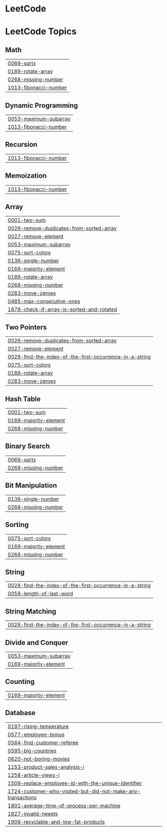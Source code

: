 # LeetCode
<!---LeetCode Topics Start-->
# LeetCode Topics
## Math
|  |
| ------- |
| [0069-sqrtx](https://github.com/hardikbansal09/LeetCode/tree/master/0069-sqrtx) |
| [0189-rotate-array](https://github.com/hardikbansal09/LeetCode/tree/master/0189-rotate-array) |
| [0268-missing-number](https://github.com/hardikbansal09/LeetCode/tree/master/0268-missing-number) |
| [1013-fibonacci-number](https://github.com/hardikbansal09/LeetCode/tree/master/1013-fibonacci-number) |
## Dynamic Programming
|  |
| ------- |
| [0053-maximum-subarray](https://github.com/hardikbansal09/LeetCode/tree/master/0053-maximum-subarray) |
| [1013-fibonacci-number](https://github.com/hardikbansal09/LeetCode/tree/master/1013-fibonacci-number) |
## Recursion
|  |
| ------- |
| [1013-fibonacci-number](https://github.com/hardikbansal09/LeetCode/tree/master/1013-fibonacci-number) |
## Memoization
|  |
| ------- |
| [1013-fibonacci-number](https://github.com/hardikbansal09/LeetCode/tree/master/1013-fibonacci-number) |
## Array
|  |
| ------- |
| [0001-two-sum](https://github.com/hardikbansal09/LeetCode/tree/master/0001-two-sum) |
| [0026-remove-duplicates-from-sorted-array](https://github.com/hardikbansal09/LeetCode/tree/master/0026-remove-duplicates-from-sorted-array) |
| [0027-remove-element](https://github.com/hardikbansal09/LeetCode/tree/master/0027-remove-element) |
| [0053-maximum-subarray](https://github.com/hardikbansal09/LeetCode/tree/master/0053-maximum-subarray) |
| [0075-sort-colors](https://github.com/hardikbansal09/LeetCode/tree/master/0075-sort-colors) |
| [0136-single-number](https://github.com/hardikbansal09/LeetCode/tree/master/0136-single-number) |
| [0169-majority-element](https://github.com/hardikbansal09/LeetCode/tree/master/0169-majority-element) |
| [0189-rotate-array](https://github.com/hardikbansal09/LeetCode/tree/master/0189-rotate-array) |
| [0268-missing-number](https://github.com/hardikbansal09/LeetCode/tree/master/0268-missing-number) |
| [0283-move-zeroes](https://github.com/hardikbansal09/LeetCode/tree/master/0283-move-zeroes) |
| [0485-max-consecutive-ones](https://github.com/hardikbansal09/LeetCode/tree/master/0485-max-consecutive-ones) |
| [1878-check-if-array-is-sorted-and-rotated](https://github.com/hardikbansal09/LeetCode/tree/master/1878-check-if-array-is-sorted-and-rotated) |
## Two Pointers
|  |
| ------- |
| [0026-remove-duplicates-from-sorted-array](https://github.com/hardikbansal09/LeetCode/tree/master/0026-remove-duplicates-from-sorted-array) |
| [0027-remove-element](https://github.com/hardikbansal09/LeetCode/tree/master/0027-remove-element) |
| [0028-find-the-index-of-the-first-occurrence-in-a-string](https://github.com/hardikbansal09/LeetCode/tree/master/0028-find-the-index-of-the-first-occurrence-in-a-string) |
| [0075-sort-colors](https://github.com/hardikbansal09/LeetCode/tree/master/0075-sort-colors) |
| [0189-rotate-array](https://github.com/hardikbansal09/LeetCode/tree/master/0189-rotate-array) |
| [0283-move-zeroes](https://github.com/hardikbansal09/LeetCode/tree/master/0283-move-zeroes) |
## Hash Table
|  |
| ------- |
| [0001-two-sum](https://github.com/hardikbansal09/LeetCode/tree/master/0001-two-sum) |
| [0169-majority-element](https://github.com/hardikbansal09/LeetCode/tree/master/0169-majority-element) |
| [0268-missing-number](https://github.com/hardikbansal09/LeetCode/tree/master/0268-missing-number) |
## Binary Search
|  |
| ------- |
| [0069-sqrtx](https://github.com/hardikbansal09/LeetCode/tree/master/0069-sqrtx) |
| [0268-missing-number](https://github.com/hardikbansal09/LeetCode/tree/master/0268-missing-number) |
## Bit Manipulation
|  |
| ------- |
| [0136-single-number](https://github.com/hardikbansal09/LeetCode/tree/master/0136-single-number) |
| [0268-missing-number](https://github.com/hardikbansal09/LeetCode/tree/master/0268-missing-number) |
## Sorting
|  |
| ------- |
| [0075-sort-colors](https://github.com/hardikbansal09/LeetCode/tree/master/0075-sort-colors) |
| [0169-majority-element](https://github.com/hardikbansal09/LeetCode/tree/master/0169-majority-element) |
| [0268-missing-number](https://github.com/hardikbansal09/LeetCode/tree/master/0268-missing-number) |
## String
|  |
| ------- |
| [0028-find-the-index-of-the-first-occurrence-in-a-string](https://github.com/hardikbansal09/LeetCode/tree/master/0028-find-the-index-of-the-first-occurrence-in-a-string) |
| [0058-length-of-last-word](https://github.com/hardikbansal09/LeetCode/tree/master/0058-length-of-last-word) |
## String Matching
|  |
| ------- |
| [0028-find-the-index-of-the-first-occurrence-in-a-string](https://github.com/hardikbansal09/LeetCode/tree/master/0028-find-the-index-of-the-first-occurrence-in-a-string) |
## Divide and Conquer
|  |
| ------- |
| [0053-maximum-subarray](https://github.com/hardikbansal09/LeetCode/tree/master/0053-maximum-subarray) |
| [0169-majority-element](https://github.com/hardikbansal09/LeetCode/tree/master/0169-majority-element) |
## Counting
|  |
| ------- |
| [0169-majority-element](https://github.com/hardikbansal09/LeetCode/tree/master/0169-majority-element) |
## Database
|  |
| ------- |
| [0197-rising-temperature](https://github.com/hardikbansal09/LeetCode/tree/master/0197-rising-temperature) |
| [0577-employee-bonus](https://github.com/hardikbansal09/LeetCode/tree/master/0577-employee-bonus) |
| [0584-find-customer-referee](https://github.com/hardikbansal09/LeetCode/tree/master/0584-find-customer-referee) |
| [0595-big-countries](https://github.com/hardikbansal09/LeetCode/tree/master/0595-big-countries) |
| [0620-not-boring-movies](https://github.com/hardikbansal09/LeetCode/tree/master/0620-not-boring-movies) |
| [1153-product-sales-analysis-i](https://github.com/hardikbansal09/LeetCode/tree/master/1153-product-sales-analysis-i) |
| [1258-article-views-i](https://github.com/hardikbansal09/LeetCode/tree/master/1258-article-views-i) |
| [1509-replace-employee-id-with-the-unique-identifier](https://github.com/hardikbansal09/LeetCode/tree/master/1509-replace-employee-id-with-the-unique-identifier) |
| [1724-customer-who-visited-but-did-not-make-any-transactions](https://github.com/hardikbansal09/LeetCode/tree/master/1724-customer-who-visited-but-did-not-make-any-transactions) |
| [1801-average-time-of-process-per-machine](https://github.com/hardikbansal09/LeetCode/tree/master/1801-average-time-of-process-per-machine) |
| [1827-invalid-tweets](https://github.com/hardikbansal09/LeetCode/tree/master/1827-invalid-tweets) |
| [1908-recyclable-and-low-fat-products](https://github.com/hardikbansal09/LeetCode/tree/master/1908-recyclable-and-low-fat-products) |
<!---LeetCode Topics End-->